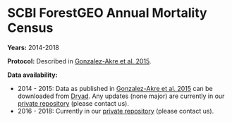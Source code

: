 # SCBI ForestGEO Annual Mortality Census

**Years:** 2014-2018

**Protocol:** Described in [Gonzalez-Akre et al. 2015](https://esajournals.onlinelibrary.wiley.com/doi/abs/10.1002/ecs2.1595).

**Data availability:**
- 2014 - 2015: Data as published in [Gonzalez-Akre et al. 2015](https://esajournals.onlinelibrary.wiley.com/doi/abs/10.1002/ecs2.1595) can be downloaded from [Dryad](https://datadryad.org//resource/doi:10.5061/dryad.v5h24). Any updates (none major) are currently in our [private repository](https://github.com/EcoClimLab/SCBI-ForestGEO-Data_private) (please contact us).
- 2016 - 2018: Currently in our [private repository](https://github.com/EcoClimLab/SCBI-ForestGEO-Data_private) (please contact us).
